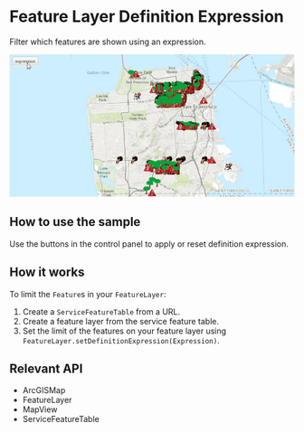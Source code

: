# Feature Layer Definition Expression

Filter which features are shown using an expression.

![](FeatureLayerDefinitionExpression.gif)

## How to use the sample

Use the buttons in the control panel to apply or reset definition expression.

## How it works

To limit the `Feature`s in your `FeatureLayer`:

1.  Create a `ServiceFeatureTable` from a URL.
2.  Create a feature layer from the service feature table.
3.  Set the limit of the features on your feature layer using `FeatureLayer.setDefinitionExpression(Expression)`.

## Relevant API

*   ArcGISMap
*   FeatureLayer
*   MapView
*   ServiceFeatureTable

